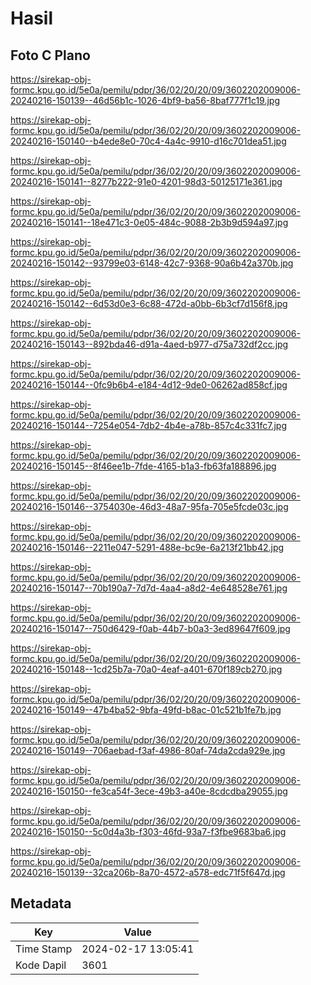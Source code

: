 # Hasil

## Foto C Plano

https://sirekap-obj-formc.kpu.go.id/5e0a/pemilu/pdpr/36/02/20/20/09/3602202009006-20240216-150139--46d56b1c-1026-4bf9-ba56-8baf777f1c19.jpg

https://sirekap-obj-formc.kpu.go.id/5e0a/pemilu/pdpr/36/02/20/20/09/3602202009006-20240216-150140--b4ede8e0-70c4-4a4c-9910-d16c701dea51.jpg

https://sirekap-obj-formc.kpu.go.id/5e0a/pemilu/pdpr/36/02/20/20/09/3602202009006-20240216-150141--8277b222-91e0-4201-98d3-50125171e361.jpg

https://sirekap-obj-formc.kpu.go.id/5e0a/pemilu/pdpr/36/02/20/20/09/3602202009006-20240216-150141--18e471c3-0e05-484c-9088-2b3b9d594a97.jpg

https://sirekap-obj-formc.kpu.go.id/5e0a/pemilu/pdpr/36/02/20/20/09/3602202009006-20240216-150142--93799e03-6148-42c7-9368-90a6b42a370b.jpg

https://sirekap-obj-formc.kpu.go.id/5e0a/pemilu/pdpr/36/02/20/20/09/3602202009006-20240216-150142--6d53d0e3-6c88-472d-a0bb-6b3cf7d156f8.jpg

https://sirekap-obj-formc.kpu.go.id/5e0a/pemilu/pdpr/36/02/20/20/09/3602202009006-20240216-150143--892bda46-d91a-4aed-b977-d75a732df2cc.jpg

https://sirekap-obj-formc.kpu.go.id/5e0a/pemilu/pdpr/36/02/20/20/09/3602202009006-20240216-150144--0fc9b6b4-e184-4d12-9de0-06262ad858cf.jpg

https://sirekap-obj-formc.kpu.go.id/5e0a/pemilu/pdpr/36/02/20/20/09/3602202009006-20240216-150144--7254e054-7db2-4b4e-a78b-857c4c331fc7.jpg

https://sirekap-obj-formc.kpu.go.id/5e0a/pemilu/pdpr/36/02/20/20/09/3602202009006-20240216-150145--8f46ee1b-7fde-4165-b1a3-fb63fa188896.jpg

https://sirekap-obj-formc.kpu.go.id/5e0a/pemilu/pdpr/36/02/20/20/09/3602202009006-20240216-150146--3754030e-46d3-48a7-95fa-705e5fcde03c.jpg

https://sirekap-obj-formc.kpu.go.id/5e0a/pemilu/pdpr/36/02/20/20/09/3602202009006-20240216-150146--2211e047-5291-488e-bc9e-6a213f21bb42.jpg

https://sirekap-obj-formc.kpu.go.id/5e0a/pemilu/pdpr/36/02/20/20/09/3602202009006-20240216-150147--70b190a7-7d7d-4aa4-a8d2-4e648528e761.jpg

https://sirekap-obj-formc.kpu.go.id/5e0a/pemilu/pdpr/36/02/20/20/09/3602202009006-20240216-150147--750d6429-f0ab-44b7-b0a3-3ed89647f609.jpg

https://sirekap-obj-formc.kpu.go.id/5e0a/pemilu/pdpr/36/02/20/20/09/3602202009006-20240216-150148--1cd25b7a-70a0-4eaf-a401-670f189cb270.jpg

https://sirekap-obj-formc.kpu.go.id/5e0a/pemilu/pdpr/36/02/20/20/09/3602202009006-20240216-150149--47b4ba52-9bfa-49fd-b8ac-01c521b1fe7b.jpg

https://sirekap-obj-formc.kpu.go.id/5e0a/pemilu/pdpr/36/02/20/20/09/3602202009006-20240216-150149--706aebad-f3af-4986-80af-74da2cda929e.jpg

https://sirekap-obj-formc.kpu.go.id/5e0a/pemilu/pdpr/36/02/20/20/09/3602202009006-20240216-150150--fe3ca54f-3ece-49b3-a40e-8cdcdba29055.jpg

https://sirekap-obj-formc.kpu.go.id/5e0a/pemilu/pdpr/36/02/20/20/09/3602202009006-20240216-150150--5c0d4a3b-f303-46fd-93a7-f3fbe9683ba6.jpg

https://sirekap-obj-formc.kpu.go.id/5e0a/pemilu/pdpr/36/02/20/20/09/3602202009006-20240216-150139--32ca206b-8a70-4572-a578-edc71f5f647d.jpg


## Metadata

| Key        | Value               |
| ---------- | ------------------- |
| Time Stamp | 2024-02-17 13:05:41 |
| Kode Dapil | 3601                |



